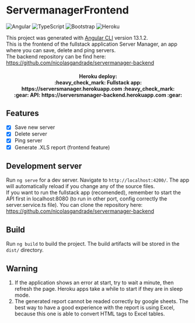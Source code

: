 # ServermanagerFrontend

![Angular](https://img.shields.io/badge/angular-%23DD0031.svg?style=for-the-badge&logo=angular&logoColor=white)
![TypeScript](https://img.shields.io/badge/typescript-%23007ACC.svg?style=for-the-badge&logo=typescript&logoColor=white)
![Bootstrap](https://img.shields.io/badge/bootstrap-%23563D7C.svg?style=for-the-badge&logo=bootstrap&logoColor=white)
![Heroku](https://img.shields.io/badge/heroku-%23430098.svg?style=for-the-badge&logo=heroku&logoColor=white)

This project was generated with [Angular CLI](https://github.com/angular/angular-cli) version 13.1.2.  
This is the frontend of the fullstack application Server Manager, an app where you can save, delete and ping servers.  
The backend repository can be find here: https://github.com/nicolasgandrade/servermanager-backend

<h4 align="center"> 
	Heroku deploy:<br>
	:heavy_check_mark: Fullstack app: https://serversmanager.herokuapp.com :heavy_check_mark: <br> 
	:gear: API: https://serversmanager-backend.herokuapp.com :gear:
</h4>

<h2 id="features">Features</h2>

- [x] Save new server
- [x] Delete server
- [x] Ping server
- [x] Generate .XLS report (frontend feature)

## Development server

Run `ng serve` for a dev server. Navigate to `http://localhost:4200/`. The app will automatically reload if you change any of the source files.  
If you want to run the fullstack app (recomended), remember to start the API first in localhost:8080 (to run in other port, config correctly the server.service.ts file). You can clone the repository here: https://github.com/nicolasgandrade/servermanager-backend

## Build

Run `ng build` to build the project. The build artifacts will be stored in the `dist/` directory.

## Warning
1. If the application shows an error at start, try to wait a minute, then refresh the page. Heroku apps take a while to start if they are in sleep mode.  
2. The generated report cannot be readed correctly by google sheets. The best way to have a good experience with the report is using Excel, because this one is able to convert HTML tags to Excel tables.
